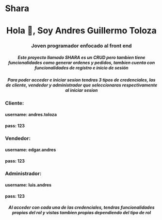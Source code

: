 # Shara
<h1 align="center">Hola 👋, Soy Andres Guillermo Toloza</h1>
<h3 align="center">Joven programador enfocado al front end </h3>
<h5 align="center">Este proyecto llamado SHARA es un CRUD pero tambien tiene funcionalidades como generar ordenes y pedidos, tambien cuenta con funcionalidades de registro e inicio de sesión </h5>
<h5 align="center">Para poder acceder e iniciar sesion tendras 3 tipos de credenciales, las de cliente, vendedor y administrador que seleccionaras respectivamente al iniciar sesion </h5>
<h3 >Cliente: <h4 >username: andres.toloza </h4> <h4 >pass: 123 </h4>  </h3>
<h3 >Vendedor: <h4 >username: edgar.andres </h4> <h4 >pass: 123 </h4>  </h3>
<h3 >Administrador: <h4 >username: luis.andres </h4> <h4 >pass: 123 </h4>  </h3>
<h5 align="center">Al acceder con cada una de las credenciales, tendras funcionalidades propias del rol y vistas tambien propias dependiendo del tipo de rol </h5>
